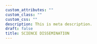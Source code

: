 ```yaml
---
custom_attributes: ""
custom_class: ""
custom_css: ""
description: This is meta description.
draft: false
title: SCIENCE DISSEMINATION
---
```

